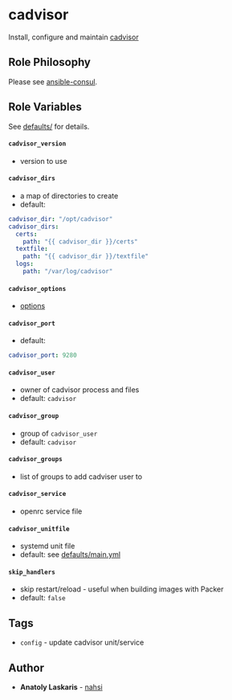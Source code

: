 # cadvisor

Install, configure and maintain
[cadvisor](https://github.com/prometheus/cadvisor)

## Role Philosophy

Please see
[ansible-consul](https://github.com/nahsi/ansible-consul#role-philosophy).

## Role Variables

See [defaults/](https://github.com/nahsi/ansible-cadvisor/blob/master/defaults/)
for details.

#### `cadvisor_version`

- version to use

#### `cadvisor_dirs`

- a map of directories to create
- default:

```yaml
cadvisor_dir: "/opt/cadvisor"
cadvisor_dirs:
  certs:
    path: "{{ cadvisor_dir }}/certs"
  textfile:
    path: "{{ cadvisor_dir }}/textfile"
  logs:
    path: "/var/log/cadvisor"
```

#### `cadvisor_options`

- [options](https://github.com/google/cadvisor/blob/master/docs/runtime_options.md)

#### `cadvisor_port`

- default:

```yaml
cadvisor_port: 9280
```

#### `cadvisor_user`

- owner of cadvisor process and files
- default: `cadvisor`

#### `cadvisor_group`

- group of `cadvisor_user`
- default: `cadvisor`

#### `cadvisor_groups`

- list of groups to add cadviser user to

#### `cadvisor_service`

- openrc service file

#### `cadvisor_unitfile`

- systemd unit file
- default: see
  [defaults/main.yml](https://github.com/nahsi/ansible-cadvisor/blob/master/defaults/main.yml)

#### `skip_handlers`

- skip restart/reload - useful when building images with Packer
- default: `false`

## Tags

- `config` - update cadvisor unit/service

## Author

- **Anatoly Laskaris** - [nahsi](https://github.com/nahsi)
